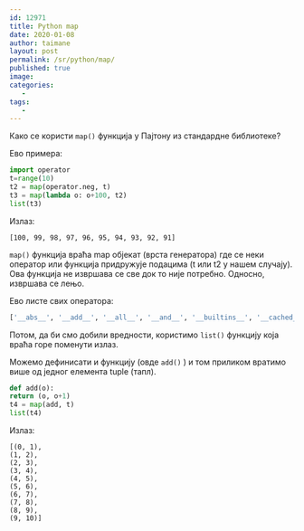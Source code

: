 ```yaml
---
id: 12971
title: Python map 
date: 2020-01-08
author: taimane
layout: post
permalink: /sr/python/map/
published: true
image: 
categories: 
   -
tags:
   - 
---
```

Како се користи `map()` функција у Пајтону из стандардне библиотеке?

Ево примера:
``` python
import operator
t=range(10)
t2 = map(operator.neg, t)
t3 = map(lambda o: o+100, t2)
list(t3)
```
Излаз:
```
[100, 99, 98, 97, 96, 95, 94, 93, 92, 91]
```
`map()` функција враћа map објекат (врста генератора) где се неки оператор или функција придружује подацима (t или t2 у нашем случају). Ова функција не извршава се све док то није потребно. Односно, извршава се лењо.

Ево листе свих оператора:

``` python
['__abs__', '__add__', '__all__', '__and__', '__builtins__', '__cached__', '__concat__', '__contains__', '__delitem__', '__doc__', '__eq__', '__file__', '__floordiv__', '__ge__', '__getitem__', '__gt__', '__iadd__', '__iand__', '__iconcat__', '__ifloordiv__', '__ilshift__', '__imatmul__', '__imod__', '__imul__', '__index__', '__inv__', '__invert__', '__ior__', '__ipow__', '__irshift__', '__isub__', '__itruediv__', '__ixor__', '__le__', '__loader__', '__lshift__', '__lt__', '__matmul__', '__mod__', '__mul__', '__name__', '__ne__', '__neg__', '__not__', '__or__', '__package__', '__pos__', '__pow__', '__rshift__', '__setitem__', '__spec__', '__sub__', '__truediv__', '__xor__', '_abs', 'abs', 'add', 'and_', 'attrgetter', 'concat', 'contains', 'countOf', 'delitem', 'eq', 'floordiv', 'ge', 'getitem', 'gt', 'iadd', 'iand', 'iconcat', 'ifloordiv', 'ilshift', 'imatmul', 'imod', 'imul', 'index', 'indexOf', 'inv', 'invert', 'ior', 'ipow', 'irshift', 'is_', 'is_not', 'isub', 'itemgetter', 'itruediv', 'ixor', 'le', 'length_hint', 'lshift', 'lt', 'matmul', 'methodcaller', 'mod', 'mul', 'ne', 'neg', 'not_', 'or_', 'pos', 'pow', 'rshift', 'setitem', 'sub', 'truediv', 'truth', 'xor']
```
Потом, да би смо добили вредности, користимо `list()` функцију која враћа горе поменути излаз.

Можемо дефинисати и функцију (овде `add()` ) и том приликом вратимо више од једног елемента tuple (тапл).
``` python
def add(o):
return (o, o+1)
t4 = map(add, t)
list(t4)
```
Излаз:
```
[(0, 1),
(1, 2),
(2, 3),
(3, 4),
(4, 5),
(5, 6),
(6, 7),
(7, 8),
(8, 9),
(9, 10)]
```